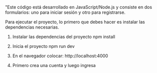 "Este código está desarrollado en JavaScript/Node.js y consiste en dos formularios: uno para iniciar sesión y otro para registrarse.

Para ejecutar el proyecto, lo primero que debes hacer es instalar las dependencias necesarias.
 
 1. Instalar las dependencias del proyecto
npm install

2. Inicia el proyecto
 npm run dev

 3. En el navegador colocar:
http://localhost:4000

4. Primero crea una cuenta y luego ingresa